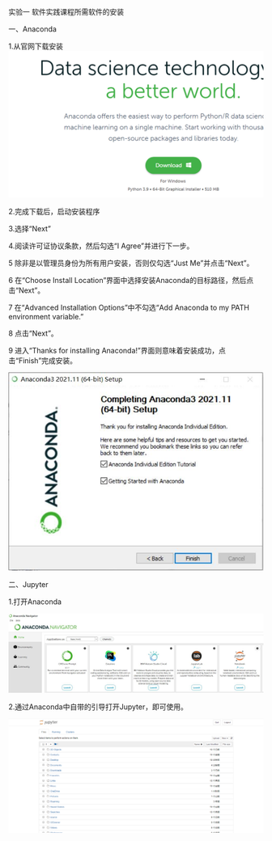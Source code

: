 实验一  软件实践课程所需软件的安装

一、Anaconda

1.从官网下载安装
![](../images/lab1/1.1.JPG)

2.完成下载后，启动安装程序

3.选择“Next”

4.阅读许可证协议条款，然后勾选“I Agree”并进行下一步。

5 除非是以管理员身份为所有用户安装，否则仅勾选“Just Me”并点击“Next”。

6 在“Choose Install Location”界面中选择安装Anaconda的目标路径，然后点击“Next”。

7 在“Advanced Installation Options”中不勾选“Add Anaconda to my PATH environment variable.”

8 点击“Next”。

9 进入“Thanks for installing Anaconda!”界面则意味着安装成功，点击“Finish”完成安装。

![](../images/lab1/1.2.JPG)

二、Jupyter

1.打开Anaconda

![](../images/lab1/2.1.JPG)

2.通过Anaconda中自带的引导打开Jupyter，即可使用。

![](../images/lab1/2.2.JPG)
